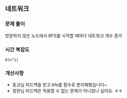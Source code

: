 ## 네트워크
### 문제 풀이
방문하지 않은 노드에서 BFS를 시작할 때마다 네트워크 개수 증가

### 시간 복잡도
`O(n^2)`

### 개선사항
- 동교님 피드백을 받고 bfs를 함수로 분리해봤습니다~
- 정한님 피드백은 적용할 수 없는 문제가 아니었나 싶어요. ㅎㅎ